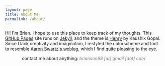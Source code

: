 ```yaml
---
layout: page
title: About Me
permalink: /about/
---
```


Hi! I'm Brian. I hope to use this place to keep track of my thoughts.
This [GitHub Pages][pages] site runs on [Jekyll][jekyll], and the theme is
[Henry][henry] by Kaushik Gopal. Since I lack creativity and
imagination, I restyled the colorscheme and font to resemble [Aaron
Swartz's weblog][swartz], which I find quite pleasing to the eye.

<p style="text-align: center;">contact me about anything: <span style="color: grey; font-style: italic">briansun68 [at] gmail [dot] com</span></p>

[pages]:  https://pages.github.com
[jekyll]: https://jekyllrb.com
[henry]:  https://github.com/kaushikgopal/henry-jekyll/blob/main/README.md#henry-in-the-wild
[swartz]:  http://www.aaronsw.com/weblog/
